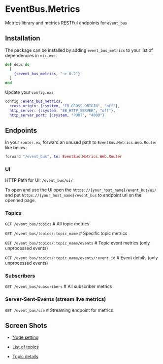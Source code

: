 # EventBus.Metrics

Metrics library and metrics RESTFul endpoints for `event_bus`

## Installation

The package can be installed by adding `event_bus_metrics` to your list of dependencies in `mix.exs`:

```elixir
def deps do
  [
    {:event_bus_metrics, "~> 0.2"}
  ]
end
```

Update your `config.exs`

```elixir
config :event_bus_metrics,
  cross_origin: {:system, "EB_CROSS_ORIGIN", "off"},
  http_server: {:system, "EB_HTTP_SERVER", "off"},
  http_server_port: {:system, "PORT", "4000"}
```

## Endpoints

In your `router.ex`, forward an unused path to `EventBus.Metrics.Web.Router` like below:

```elixir
forward "/event_bus", to: EventBus.Metrics.Web.Router
```

### UI

HTTP Path for UI: `/event_bus/ui/`

To open and use the UI open the `https://{your_host_name}/event_bus/ui/` and put `https://{your_host_name}/event_bus` to endpoint url on the openned page. 

### Topics

`GET /event_bus/topics` # All topic metrics

`GET /event_bus/topics/:topic_name` # Specific topic metrics

`GET /event_bus/topics/:topic_name/events` # Topic event metrics (only unprocessed events)

`GET /event_bus/topics/:topic_name/events/:event_id` # Event details (only unprocessed events)

### Subscribers

`GET /event_bus/subscribers` # All subscriber metrics

### Server-Sent-Events (stream live metrics)

`GET /event_bus/sse` # Streaming endpoint for metrics

## Screen Shots

- [Node setting](https://drive.google.com/open?id=1bGYRe_QDUCjnRsmUSiF_LQNCuvDt_712)

- [List of topics](https://drive.google.com/open?id=16sKULRj00_OeWGcAxunQTE7NkDkar4tm)

- [Topic details](https://drive.google.com/open?id=13kWW133A_l1vFf8mzeZfPDxvDXAYe89S)
